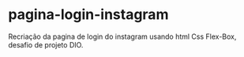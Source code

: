 # pagina-login-instagram
Recriação da pagina de login do instagram usando html Css Flex-Box, desafio de projeto DIO.
